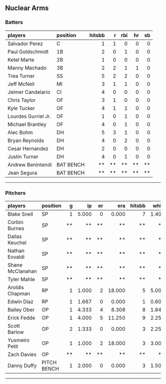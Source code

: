 ## Nuclear Arms

### Batters

 
|players             |position  | hitsbb|  r| rbi| hr| sb| 
|:-------------------|:---------|------:|--:|---:|--:|--:| 
|Salvador Perez      |C         |      1|  1|   0|  0|  0| 
|Paul Goldschmidt    |1B        |      2|  0|   1|  0|  0| 
|Ketel Marte         |2B        |      1|  0|   0|  0|  0| 
|Manny Machado       |3B        |      2|  2|   1|  1|  0| 
|Trea Turner         |SS        |      5|  2|   2|  0|  0| 
|Jeff McNeil         |MI        |      3|  1|   1|  0|  0| 
|Jeimer Candelario   |CI        |      4|  0|   0|  0|  0| 
|Chris Taylor        |OF        |      3|  1|   0|  0|  0| 
|Kyle Tucker         |OF        |      4|  1|   1|  0|  0| 
|Lourdes Gurriel Jr. |OF        |      1|  0|   1|  0|  0| 
|Michael Brantley    |OF        |      4|  0|   1|  0|  0| 
|Alec Bohm           |DH        |      5|  3|   1|  0|  0| 
|Bryan Reynolds      |DH        |      4|  0|   2|  0|  0| 
|Cesar Hernandez     |DH        |      2|  0|   0|  0|  0| 
|Justin Turner       |DH        |      4|  0|   1|  0|  0| 
|Andrew Benintendi   |BAT BENCH |     **| **|  **| **| **| 
|Jean Segura         |BAT BENCH |     **| **|  **| **| **| 


* * *

### Pitchers

 
|players          |position    |  g|    ip| er|    era| hitsbb|  whip| so|  w| sv| 
|:----------------|:-----------|--:|-----:|--:|------:|------:|-----:|--:|--:|--:| 
|Blake Snell      |SP          |  1| 5.000|  0|  0.000|      7| 1.400|  5|  1|  0| 
|Corbin Burnes    |SP          | **|    **| **|     **|     **|    **| **| **| **| 
|Dallas Keuchel   |SP          | **|    **| **|     **|     **|    **| **| **| **| 
|Nathan Eovaldi   |SP          | **|    **| **|     **|     **|    **| **| **| **| 
|Shane McClanahan |SP          | **|    **| **|     **|     **|    **| **| **| **| 
|Tyler Mahle      |SP          | **|    **| **|     **|     **|    **| **| **| **| 
|Aroldis Chapman  |RP          |  1| 1.000|  2| 18.000|      5| 5.000|  2|  1|  0| 
|Edwin Diaz       |RP          |  1| 1.667|  0|  0.000|      1| 0.600|  2|  0|  1| 
|Bailey Ober      |OP          |  1| 4.333|  4|  8.308|      8| 1.846|  2|  0|  0| 
|Erick Fedde      |OP          |  1| 4.000|  5| 11.250|      9| 2.250|  1|  0|  0| 
|Scott Barlow     |OP          |  2| 1.333|  0|  0.000|      3| 2.250|  2|  0|  0| 
|Yusmeiro Petit   |OP          |  1| 1.000|  2| 18.000|      3| 3.000|  0|  0|  0| 
|Zach Davies      |OP          | **|    **| **|     **|     **|    **| **| **| **| 
|Danny Duffy      |PITCH BENCH |  1| 2.000|  0|  0.000|      3| 1.500|  4|  0|  0| 


* * *



